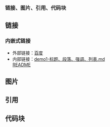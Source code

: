 ### 链接、图片、引用、代码块

## 链接
### 内嵌式链接
- 外部链接：[百度](http://www.baidu.com)
- 内部链接：[demo1-标题、段落、强调、列表.md](demo1-标题、段落、强调、列表.md)  
[README](这是一个文件夹/README.md)





## 图片





## 引用


## 代码块